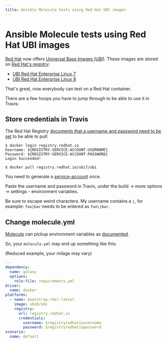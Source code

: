 ```yaml
---
title: Ansible Molecule tests using Red Hat UBI images
---
```


# Ansible Molecule tests using Red Hat UBI images

[Red Hat](https://www.redhat.com/en) now offers [Universal Base Images (UBI)](https://www.redhat.com/en/blog/introducing-red-hat-universal-base-image). These images are stored on [Red Hat's registry](https://access.redhat.com/containers/):

- [UBI Red Hat Enterprise Linux 7](https://access.redhat.com/containers/?tab=overview#/registry.access.redhat.com/ubi7/ubi)
- [UBI Red Hat Enterprise Linux 8](https://access.redhat.com/containers/?tab=overview#/registry.access.redhat.com/ubi8/ubi)

That's great, now everybody can test on a Red Hat container.

There are a few hoops you have to jump through to be able to use it in Travis:

## Store credentials in Travis

The Red Hat Registry [documents that a username and password need to be set](https://access.redhat.com/containers/?tab=images&get-method=registry-tokens#/registry.access.redhat.com/ubi8/ubi) to be able to pull:

```
$ docker login registry.redhat.io
Username: ${REGISTRY-SERVICE-ACCOUNT-USERNAME}
Password: ${REGISTRY-SERVICE-ACCOUNT-PASSWORD}
Login Succeeded!

$ docker pull registry.redhat.io/ubi7/ubi
```

You need to generate a [service-account](https://access.redhat.com/terms-based-registry/) once.

Paste the username and password in Travis, under the build -> more options -> settings - environment variables.

Be sure to escape weird characters. My username contains a `|`, for example: `foo|bar` needs to be entered as `foo\|bar`.

## Change molecule.yml

[Molecule](https://molecule.readthedocs.io/) can pickup environment variables as [documented](https://molecule.readthedocs.io/en/stable/configuration.html#variable-substitution).

So, your `molecule.yml` may end up something like this:

(Reduced example, your milage may vary)

```yaml
---
dependency:
  name: galaxy
  options:
    role-file: requirements.yml
driver:
  name: docker
platforms:
  - name: bootstrap-rhel-latest
    image: ubi8/ubi
    registry:
      url: registry.redhat.io
      credentials:
        username: $registryredhatiousername
        password: $registryredhatiopassword
scenario:
  name: default
```
